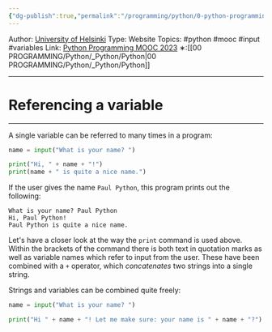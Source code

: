 ```yaml
---
{"dg-publish":true,"permalink":"/programming/python/0-python-programming-mooc/introduction/part-1/02-input/02-referencing-a-variable/","created":"2024-11-09T11:30:52.289+08:00"}
---
```


Author: [University of Helsinki](https://programming-23.mooc.fi/)
Type: Website
Topics: #python #mooc #input #variables
Link: [Python Programming MOOC 2023](https://programming-23.mooc.fi/)
∗:[[00 PROGRAMMING/Python/_Python/Python\|00 PROGRAMMING/Python/_Python/Python]] 

---
# Referencing a variable

--- 
A single variable can be referred to many times in a program:

```python
name = input("What is your name? ")

print("Hi, " + name + "!")
print(name + " is quite a nice name.")
```

If the user gives the name `Paul Python`, this program prints out the following:

```
What is your name? Paul Python 
Hi, Paul Python! 
Paul Python is quite a nice name.
```

Let's have a closer look at the way the `print` command is used above. Within the brackets of the command there is both text in quotation marks as well as variable names which refer to input from the user. These have been combined with a `+` operator, which _concatenates_ two strings into a single string.

Strings and variables can be combined quite freely:

```python
name = input("What is your name? ")

print("Hi " + name + "! Let me make sure: your name is " + name + "?")
```